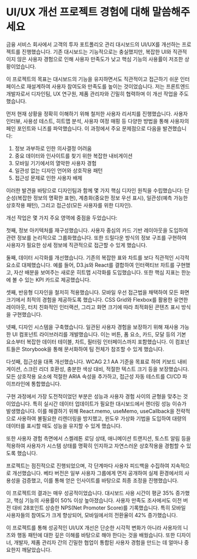 # UI/UX 개선 프로젝트 경험에 대해 말씀해주세요

금융 서비스 회사에서 고객의 투자 포트폴리오 관리 대시보드의 UI/UX를 개선하는 프로젝트를 진행했습니다. 기존 대시보드는 기능적으로는 충실했지만, 복잡한 UI와 직관적이지 않은 사용자 경험으로 인해 사용자 만족도가 낮고 핵심 기능의 사용률이 저조한 상황이었습니다.

이 프로젝트의 목표는 대시보드의 기능을 유지하면서도 직관적이고 접근하기 쉬운 인터페이스로 재설계하여 사용자 참여도와 만족도를 높이는 것이었습니다. 저는 프론트엔드 개발자로서 디자인팀, UX 연구원, 제품 관리자와 긴밀히 협력하며 이 개선 작업을 주도했습니다.

먼저 현재 상황을 정확히 이해하기 위해 철저한 사용자 리서치를 진행했습니다. 사용자 인터뷰, 사용성 테스트, 히트맵 분석, 사용자 여정 매핑 등 다양한 방법을 통해 사용자의 페인 포인트와 니즈를 파악했습니다. 이 과정에서 주요 문제점으로 다음을 발견했습니다:

1. 정보 과부하로 인한 의사결정 어려움
2. 중요 데이터와 인사이트를 찾기 위한 복잡한 내비게이션
3. 모바일 기기에서의 열악한 사용자 경험
4. 일관성 없는 디자인 언어와 상호작용 패턴
5. 접근성 문제로 인한 사용자 배제

이러한 발견을 바탕으로 디자인팀과 함께 몇 가지 핵심 디자인 원칙을 수립했습니다: 단순성(복잡한 정보의 명확한 표현), 계층화(중요한 정보 우선 표시), 일관성(예측 가능한 상호작용 패턴), 그리고 접근성(모든 사용자를 위한 디자인).

개선 작업은 몇 가지 주요 영역에 중점을 두었습니다:

첫째, 정보 아키텍처를 재구성했습니다. 사용자 중심의 카드 기반 레이아웃을 도입하여 관련 정보를 논리적으로 그룹화했습니다. 또한 드릴다운 방식의 정보 구조를 구현하여 사용자가 필요한 상세 정보에 직관적으로 접근할 수 있게 했습니다.

둘째, 데이터 시각화를 개선했습니다. 기존의 복잡한 표와 차트를 보다 직관적인 시각적 요소로 대체했습니다. 예를 들어, D3.js와 React를 결합하여 인터랙티브 차트를 구현했고, 자산 배분을 보여주는 새로운 히트맵 시각화를 도입했습니다. 또한 핵심 지표는 한눈에 볼 수 있는 KPI 카드로 제공했습니다.

셋째, 반응형 디자인을 철저히 적용했습니다. 모바일 우선 접근법을 채택하여 모든 화면 크기에서 최적의 경험을 제공하도록 했습니다. CSS Grid와 Flexbox를 활용한 유연한 레이아웃, 터치 친화적인 인터랙션, 그리고 화면 크기에 따라 최적화된 콘텐츠 표시 방식을 구현했습니다.

넷째, 디자인 시스템을 구축했습니다. 일관된 사용자 경험을 보장하기 위해 재사용 가능한 UI 컴포넌트 라이브러리를 개발했습니다. 이는 버튼, 폼 요소, 카드, 모달 등의 기본 요소부터 복잡한 데이터 테이블, 차트, 필터링 인터페이스까지 포함했습니다. 이 컴포넌트들은 Storybook을 통해 문서화하여 팀 전체가 참조할 수 있게 했습니다.

다섯째, 접근성을 대폭 개선했습니다. WCAG 2.1 AA 기준을 목표로 하여 키보드 내비게이션, 스크린 리더 호환성, 충분한 색상 대비, 적절한 텍스트 크기 등을 보장했습니다. 모든 상호작용 요소에 적절한 ARIA 속성을 추가하고, 접근성 자동 테스트를 CI/CD 파이프라인에 통합했습니다.

구현 과정에서 가장 도전적이었던 부분은 성능과 사용자 경험 사이의 균형을 맞추는 것이었습니다. 특히 실시간 데이터 업데이트가 필요한 대시보드에서 렌더링 성능 이슈가 발생했습니다. 이를 해결하기 위해 React.memo, useMemo, useCallback을 전략적으로 사용하여 불필요한 리렌더링을 방지했고, 윈도우 가상화 기법을 도입하여 대량의 데이터를 표시할 때도 성능을 유지할 수 있게 했습니다.

또한 사용자 경험 측면에서 스켈레톤 로딩 상태, 애니메이션 트랜지션, 토스트 알림 등을 적용하여 사용자가 시스템 상태를 명확히 인지하고 자연스러운 상호작용을 경험할 수 있도록 했습니다.

프로젝트는 점진적으로 진행되었으며, 각 단계마다 사용자 피드백을 수집하여 지속적으로 개선했습니다. 베타 버전은 일부 사용자 그룹에게 먼저 공개하여 실제 환경에서의 사용성을 검증했고, 이를 통해 얻은 인사이트를 바탕으로 최종 조정을 진행했습니다.

이 프로젝트의 결과는 매우 성공적이었습니다. 대시보드 사용 시간이 평균 35% 증가했고, 핵심 기능의 사용률이 50% 이상 높아졌습니다. 사용자 만족도 조사에서도 이전 버전 대비 28포인트 상승한 NPS(Net Promoter Score)를 기록했습니다. 특히 모바일 사용자들의 참여도가 크게 향상되어, 모바일에서의 전환율이 42% 증가했습니다.

이 프로젝트를 통해 성공적인 UI/UX 개선은 단순한 시각적 변화가 아니라 사용자의 니즈와 행동 패턴에 대한 깊은 이해를 바탕으로 해야 한다는 것을 배웠습니다. 또한 디자이너, 개발자, 제품 관리자 간의 긴밀한 협업이 통합된 사용자 경험을 만드는 데 얼마나 중요한지 깨달았습니다.
